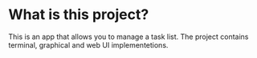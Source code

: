 # What is this project?
This is an app that allows you to manage a task list.
The project contains terminal, graphical and web UI implementetions.
